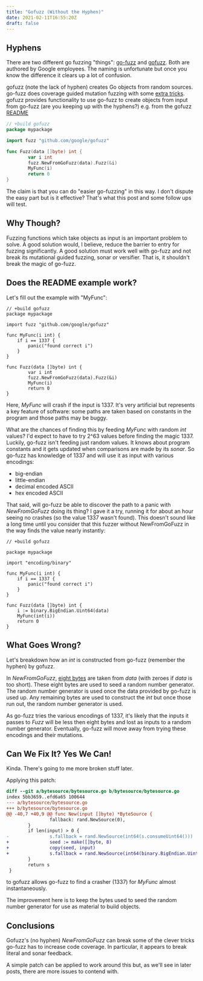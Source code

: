 ```yaml
---
title: "Gofuzz (Without the Hyphen)"
date: 2021-02-11T16:55:20Z
draft: false
---
```


## Hyphens

There are two different go fuzzing "things": [go-fuzz](https://github.com/dvyukov/go-fuzz) and [gofuzz](https://github.com/google/gofuzz). Both are authored by Google employees. The naming is unfortunate but once you know the difference it
clears up a lot of confusion.

gofuzz (note the lack of hyphen) creates Go objects from random
sources. go-fuzz does coverage guided mutation fuzzing with
some [extra tricks](https://github.com/stevenjohnstone/toughfuzzer). gofuzz provides functionality to use go-fuzz to
create objects from input from go-fuzz (are you keeping up with the hyphens?) e.g. from the gofuzz [README](https://github.com/google/gofuzz/blob/master/README.md)

```go
// +build gofuzz
package mypackage

import fuzz "github.com/google/gofuzz"

func Fuzz(data []byte) int {
        var i int
        fuzz.NewFromGoFuzz(data).Fuzz(&i)
        MyFunc(i)
        return 0
}
```

The claim is that you can do "easier go-fuzzing" in this way. I don't dispute the easy part but is it effective? That's what this post and some follow ups will test.

## Why Though?

Fuzzing functions which take objects as input is an important
problem to solve. A good solution would, I believe, reduce the barrier to
entry for fuzzing significantly. A good solution must work well
with go-fuzz and not break its mutational guided fuzzing, sonar or versifier. That is, it shouldn't break the magic of go-fuzz.

## Does the README example work?

Let's fill out the example with  "MyFunc":

```golang
// +build gofuzz
package mypackage

import fuzz "github.com/google/gofuzz"

func MyFunc(i int) {
    if i == 1337 {
        panic("found correct i")
    }
}

func Fuzz(data []byte) int {
        var i int
        fuzz.NewFromGoFuzz(data).Fuzz(&i)
        MyFunc(i)
        return 0
}
```

Here, *MyFunc* will crash if the input is 1337. It's very artificial but represents a key feature of software: some paths
are taken based on constants in the program and those paths
may be buggy.

What are the chances of finding this by feeding *MyFunc* with random *int* values? I'd expect to have to try 2^63 values before finding the magic 1337. Luckily, go-fuzz isn't feeding
just random values. It knows about program constants and it gets
updated when comparisons are made by its *sonar*. So go-fuzz has
knowledge of 1337 and will use it as input with various
encodings:

* big-endian
* little-endian
* decimal encoded ASCII
* hex encoded ASCII

That said, will go-fuzz be able to discover the path to a panic
with *NewFromGoFuzz* doing its thing? I gave it a try, running it for about an hour seeing no crashes (so the value 1337 wasn't found). This doesn't sound like a long time until you consider that this fuzzer without NewFromGoFuzz in the way finds the value nearly instantly:

```golang
// +build gofuzz

package mypackage

import "encoding/binary"

func MyFunc(i int) {
    if i == 1337 {
        panic("found correct i")
    }
}

func Fuzz(data []byte) int {
    i := binary.BigEndian.Uint64(data)
    MyFunc(int(i))
    return 0
}
```

## What Goes Wrong?

Let's breakdown how an *int* is constructed from go-fuzz (remember the hyphen) by gofuzz.

In *NewFromGoFuzz*, [eight bytes](https://github.com/google/gofuzz/blob/master/bytesource/bytesource.go#L43) are
taken from *data* (with zeroes if *data* is too short).
These eight bytes are used to seed a random number generator.
The random number generator is used once the data provided by
go-fuzz is used up.
Any remaining bytes are used to construct the *int* but once
those run out, the random number generator is used.

As go-fuzz tries the various encodings of 1337, it's likely that
the inputs it passes to *Fuzz* will be less then eight bytes and lost as
inputs to a random number generator. Eventually, go-fuzz will
move away from trying these encodings and their mutations.

## Can We Fix It? Yes We Can!

Kinda. There's going to me more broken stuff later.

Applying this patch:

```diff
diff --git a/bytesource/bytesource.go b/bytesource/bytesource.go
index 5bb3659..efd6a65 100644
--- a/bytesource/bytesource.go
+++ b/bytesource/bytesource.go
@@ -40,7 +40,9 @@ func New(input []byte) *ByteSource {
                fallback: rand.NewSource(0),
        }
        if len(input) > 0 {
-               s.fallback = rand.NewSource(int64(s.consumeUint64()))
+               seed := make([]byte, 8)
+               copy(seed, input)
+               s.fallback = rand.NewSource(int64(binary.BigEndian.Uint64(seed)))
        }
        return s
 }
 ```

to gofuzz allows go-fuzz to find a crasher (1337) for *MyFunc*
almost instantaneously.

The improvement here is to keep the bytes used to seed the
random number generator for use as material to build objects.

## Conclusions

Gofuzz's (no hyphen) *NewFromGoFuzz* can break some of the clever
tricks go-fuzz has to increase code coverage. In particular, it
appears to break literal and sonar feedback.

A simple patch can be applied to work around this but, as we'll
see in later posts, there are more issues to contend with.

